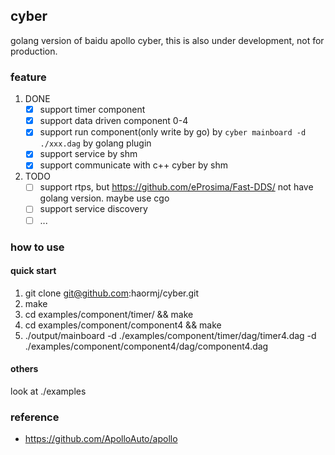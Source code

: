 ## cyber

golang version of baidu apollo cyber, this is also under development, not for production.

### feature

1. DONE
	- [x] support timer component
	- [x] support data driven component 0-4
	- [x] support run component(only write by go) by `cyber mainboard -d ./xxx.dag` by golang plugin
	- [x] support service by shm
	- [x] support communicate with c++ cyber by shm

2. TODO
	- [ ] support rtps, but https://github.com/eProsima/Fast-DDS/ not have golang version. maybe use cgo
	- [ ] support service discovery
	- [ ] ...

### how to use

#### quick start

1. git clone git@github.com:haormj/cyber.git
2. make
3. cd examples/component/timer/ && make
4. cd examples/component/component4 && make
5. ./output/mainboard -d ./examples/component/timer/dag/timer4.dag -d ./examples/component/component4/dag/component4.dag

#### others

look at ./examples

### reference

- https://github.com/ApolloAuto/apollo
